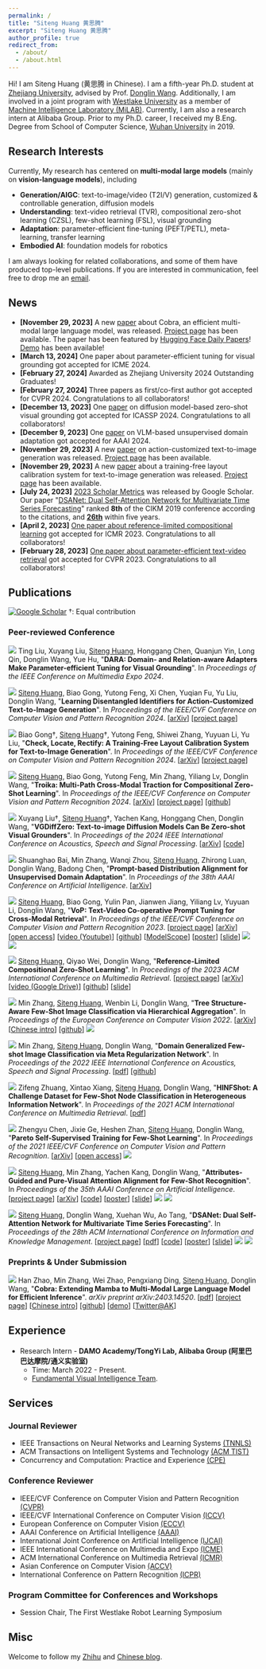 ```yaml
---
permalink: /
title: "Siteng Huang 黄思腾"
excerpt: "Siteng Huang 黄思腾"
author_profile: true
redirect_from: 
  - /about/
  - /about.html
---
```


Hi! I am Siteng Huang (黄思腾 in Chinese). I am a fifth-year Ph.D. student at [Zhejiang University](http://www.zju.edu.cn/), advised by Prof. [Donglin Wang](https://en.westlake.edu.cn/about/faculty/201912/t20191206_2513.shtml). Additionally, I am involved in a joint program with [Westlake University](https://www.westlake.edu.cn/) as a member of [Machine Intelligence Laboratory (MiLAB)](https://milab.westlake.edu.cn/). Currently, I am also a research intern at Alibaba Group. Prior to my Ph.D. career, I received my B.Eng. Degree from School of Computer Science, [Wuhan University](https://www.whu.edu.cn/) in 2019.

<!-- I am <span style="color:red;"><b>seeking exciting postdoc opportunities at top-tier institutions after Ph.D. graduation (July 2024)</b></span>. Please feel free to drop me an <a href="mailto:siteng.huang@gmail.com" target="_blank">email</a> if you are interested! -->

<h2 id='research-interests'>Research Interests</h2>

<!-- I am interested in technologies that allow machines and robots to learn like humans. In particular, I am committed to giving robots the ability to understand the world and learn from previous experiences, so that they can complete new tasks, acquire new skills or adapt to new environments rapidly with fewer samples through learning algorithms. Currently, my areas of interest include meta-learning, multi-task learning, and transfer learning on few/zero-shot learning tasks. I am also interested in deep learning, computer vision, and multimodal machine learning. -->

Currently, My research has centered on **multi-modal large models** (mainly on **vision-language models**), including 

* **Generation/AIGC**: text-to-image/video (T2I/V) generation, customized & controllable generation, diffusion models
* **Understanding**: text-video retrieval (TVR), compositional zero-shot learning (CZSL), few-shot learning (FSL), visual grounding
* **Adaptation**: parameter-efficient fine-tuning (PEFT/PETL), meta-learning, transfer learning
* **Embodied AI**: foundation models for robotics

I am always looking for related collaborations, and some of them have produced top-level publications. If you are interested in communication, feel free to drop me an <a href="mailto:siteng.huang@gmail.com" target="_blank">email</a>.

<!-- language-augmented vision -->

<!-- In the longer term, I am more concerned about

* giving robots the ability to understand the world and learn from previous experiences, so that they can complete new tasks, acquire new skills or adapt to new environments rapidly with fewer samples through learning algorithms. -->

<!-- 
1. 快速迁移，尤其是大模型
2. 机器人的主动学习，感知智能与行为智能 embodied
3. 开放世界
-->

<!-- I am interested in technologies that allow machines and robots to learn like humans. In particular, I am committed to giving robots the ability to understand the world and learn from previous experiences, so that they can complete new tasks, acquire new skills or adapt to new environments rapidly with fewer samples through learning algorithms.  -->

<h2 id='news'>News</h2>

* **[November 29, 2023]** A new [paper](https://arxiv.org/abs/2403.14520) about Cobra, an efficient multi-modal large language model, was released. [Project page](https://sites.google.com/view/cobravlm) has been available. The paper has been featured by [Hugging Face Daily Papers](https://huggingface.co/papers?date=2024-03-22)! [Demo](https://huggingface.co/spaces/han1997/cobra) has been available!
* **[March 13, 2024]** One paper about parameter-efficient tuning for visual grounding got accepted for ICME 2024.
* **[February 27, 2024]** Awarded as Zhejiang University 2024 Outstanding Graduates!
* **[February 27, 2024]** Three papers as first/co-first author got accepted for CVPR 2024. Congratulations to all collaborators!
* **[December 13, 2023]** One [paper](https://arxiv.org/abs/2309.01141) on diffusion model-based zero-shot visual grounding got accepted for ICASSP 2024. Congratulations to all collaborators!
* **[December 9, 2023]** One [paper](https://arxiv.org/abs/2312.09553) on VLM-based unsupervised domain adaptation got accepted for AAAI 2024.
* **[November 29, 2023]** A new [paper](https://arxiv.org/abs/2311.15841) on action-customized text-to-image generation was released. [Project page](https://adi-t2i.github.io/ADI/) has been available.
* **[November 29, 2023]** A new [paper](https://arxiv.org/abs/2311.15773) about a training-free layout calibration system for text-to-image generation was released. [Project page](https://simm-t2i.github.io/SimM/) has been available.
* **[July 24, 2023]** [2023 Scholar Metrics](https://scholar.googleblog.com/2023/07/2023-scholar-metrics-released.html) was released by Google Scholar. Our paper "[DSANet: Dual Self-Attention Network for Multivariate Time Series Forecasting](https://kyonhuang.top/publication/dual-self-attention-network)" ranked **8th** of the CIKM 2019 conference according to the citations, and **[26th](https://scholar.google.com/citations?hl=zh-CN&oe=GB&view_op=list_hcore&venue=V-IMg2OTpU8J.2023&vq=eng_databasesinformationsystems&cstart=20)** within five years.
* **[April 2, 2023]** [One paper about reference-limited compositional learning](https://kyonhuang.top/publication/reference-limited-CZSL) got accepted for ICMR 2023. Congratulations to all collaborators!
* **[February 28, 2023]** [One paper about parameter-efficient text-video retrieval](https://kyonhuang.top/publication/text-video-cooperative-prompt-tuning) got accepted for CVPR 2023. Congratulations to all collaborators!
<!-- * **[July 4, 2022]** One paper got accepted for ECCV 2022.  -->
<!-- * **[March 14, 2022]** Started as a research intern at DAMO Academy, Alibaba Group.  -->

<!-- **Service**: Always open to paper review, talk and organizing opportunities. Feel free to reach out to me if you are interested. -->
<!-- {: .notice--info} -->

<!-- Always open to research interns, cooperation and review opportunities. Feel free to reach out to me if you are interested. My email address is `huangsiteng [at] westlake.edu.cn`.
{: .notice--info} -->

<!-- **Hiring**: We are looking for **postdoctors, research assistants and visiting students for MiLAB in Westlake University** (currently only for Chinese). More information about requirements can be found [here](https://milab.westlake.edu.cn/contact.html), and if you are still in school, being a visiting student is also welcome. Please send email to `mi_lab[AT]westlake.edu.cn` with your CV if you are interested. Specially, if you are interested in my research direction and would like to be my collaborator after coming, please specify in the email and also send a copy to me.
{: .notice--info} -->

<h2 id='publications'>Publications</h2>

<a href="https://scholar.google.com/citations?user=mhpkWSYAAAAJ" target="_blank"><img src="https://img.shields.io/badge/dynamic/json?label=Paper%20Citations&query=total_citations&url=https%3A%2F%2Fcse.bth.se%2F~fer%2Fgooglescholar-api%2Fgooglescholar.php%3Fuser%3DmhpkWSYAAAAJ&logo=googlescholar&style=social" alt="Google Scholar"></a>  †: Equal contribution

### Peer-reviewed Conference

<img src="https://img.shields.io/badge/ICME-2024-blue?style=flat-square"> Ting Liu, Xuyang Liu, <u>Siteng Huang</u>, Honggang Chen, Quanjun Yin, Long Qin, Donglin Wang, Yue Hu, &quot;**DARA: Domain- and Relation-aware Adapters Make Parameter-efficient Tuning for Visual Grounding**&quot;. In *Proceedings of the IEEE Conference on Multimedia Expo 2024*.

<img src="https://img.shields.io/badge/CVPR-2024-blue?style=flat-square"> <u>Siteng Huang</u>, Biao Gong, Yutong Feng, Xi Chen, Yuqian Fu, Yu Liu, Donglin Wang, &quot;**Learning Disentangled Identifiers for Action-Customized Text-to-Image Generation**&quot;. In *Proceedings of the IEEE/CVF Conference on Computer Vision and Pattern Recognition 2024*. [[arXiv](https://arxiv.org/abs/2311.15841)] [[project page](https://adi-t2i.github.io/ADI/)]

<img src="https://img.shields.io/badge/CVPR-2024-blue?style=flat-square"> Biao Gong†, <u>Siteng Huang</u>†, Yutong Feng, Shiwei Zhang, Yuyuan Li, Yu Liu, &quot;**Check, Locate, Rectify: A Training-Free Layout Calibration System for Text-to-Image Generation**&quot;. In *Proceedings of the IEEE/CVF Conference on Computer Vision and Pattern Recognition 2024*. [[arXiv](https://arxiv.org/abs/2311.15773)] [[project page](https://simm-t2i.github.io/SimM/)]

<img src="https://img.shields.io/badge/CVPR-2024-blue?style=flat-square"> <u>Siteng Huang</u>, Biao Gong, Yutong Feng, Min Zhang, Yiliang Lv, Donglin Wang, &quot;**Troika: Multi-Path Cross-Modal Traction for Compositional Zero-Shot Learning**&quot;. In *Proceedings of the IEEE/CVF Conference on Computer Vision and Pattern Recognition 2024*. [[arXiv](https://arxiv.org/abs/2303.15230)] [[project page](https://kyonhuang.top/publication/Troika)] [[github](https://github.com/bighuang624/Troika)]

<a href="https://ieeexplore.ieee.org/document/10445945" target="_blank"><img src="https://img.shields.io/badge/ICASSP-2024-blue?style=flat-square"></a> Xuyang Liu†, <u>Siteng Huang</u>†, Yachen Kang, Honggang Chen, Donglin Wang, &quot;**VGDiffZero: Text-to-image Diffusion Models Can Be Zero-shot Visual Grounders**&quot;. In *Proceedings of the 2024 IEEE International Conference on Acoustics, Speech and Signal Processing*. [[arXiv](https://arxiv.org/abs/2309.01141)] [[code](https://github.com/xuyang-liu16/VGDiffZero)]

<img src="https://img.shields.io/badge/AAAI-2024-blue?style=flat-square"> Shuanghao Bai, Min Zhang, Wanqi Zhou, <u>Siteng Huang</u>, Zhirong Luan, Donglin Wang, Badong Chen, &quot;**Prompt-based Distribution Alignment for Unsupervised Domain Adaptation**&quot;. In *Proceedings of the 38th AAAI Conference on Artificial Intelligence*. [[arXiv](https://arxiv.org/abs/2312.09553)]

<a href="https://ieeexplore.ieee.org/document/10203679" target="_blank"><img src="https://img.shields.io/badge/CVPR-2023-blue?style=flat-square"></a> <u>Siteng Huang</u>, Biao Gong, Yulin Pan, Jianwen Jiang, Yiliang Lv, Yuyuan Li, Donglin Wang, &quot;**VoP: Text-Video Co-operative Prompt Tuning for Cross-Modal Retrieval**&quot;. In *Proceedings of the IEEE/CVF Conference on Computer Vision and Pattern Recognition 2023*. [[project page](https://kyonhuang.top/publication/text-video-cooperative-prompt-tuning)] [[arXiv](https://arxiv.org/abs/2211.12764)] [[open access](https://openaccess.thecvf.com/content/CVPR2023/html/Huang_VoP_Text-Video_Co-Operative_Prompt_Tuning_for_Cross-Modal_Retrieval_CVPR_2023_paper.html)] [[video (Youtube)](https://www.youtube.com/watch?v=ymdkiSSuOmI)] [[github](https://github.com/bighuang624/VoP)] [[ModelScope](https://modelscope.cn/models/damo/cv_vit-b32_retrieval_vop/summary)] [[poster](https://kyonhuang.top/files/VoP/CVPR23-VoP-poster.pdf)] [[slide](https://kyonhuang.top/files/VoP/CVPR23-VoP-presentation.pdf)] <a href="https://scholar.google.com/citations?view_op=view_citation&citation_for_view=mhpkWSYAAAAJ:W7OEmFMy1HYC" target="_blank"><img src="https://img.shields.io/badge/dynamic/json?label=citations&query=publications.4.citations&url=https%3A%2F%2Fcse.bth.se%2F~fer%2Fgooglescholar-api%2Fgooglescholar.php%3Fuser%3DmhpkWSYAAAAJ&logo=googlescholar&style=social"></a> <a href="https://github.com/bighuang624/VoP" target="_blank"><img src="https://img.shields.io/github/stars/bighuang624/VoP?style=social"></a>

<a href="https://doi.org/10.1145/3591106.3592225" target="_blank"><img src="https://img.shields.io/badge/ICMR-2023-blue?style=flat-square"></a> <u>Siteng Huang</u>, Qiyao Wei, Donglin Wang, &quot;**Reference-Limited Compositional Zero-Shot Learning**&quot;. In *Proceedings of the 2023 ACM International Conference on Multimedia Retrieval*. [[project page](https://kyonhuang.top/publication/reference-limited-CZSL)] [[arXiv](https://arxiv.org/abs/2208.10046)] [[video (Google Drive)](https://drive.google.com/file/d/1_wE_zbyvuGil_LrkmumotkRTLJJEUfCm/view?usp=drive_link)] [[github](https://github.com/bighuang624/RL-CZSL)] [[slide](https://kyonhuang.top/files/RLCZSL/ICMR23-RLCZSL-presentation.pdf)]

<a href="https://link.springer.com/chapter/10.1007/978-3-031-20044-1_26" target="_blank"><img src="https://img.shields.io/badge/ECCV-2022-blue?style=flat-square"></a> Min Zhang, <u>Siteng Huang</u>, Wenbin Li, Donglin Wang, &quot;**Tree Structure-Aware Few-Shot Image Classification via Hierarchical Aggregation**&quot;. In *Proceedings of the European Conference on Computer Vision 2022*. [[arXiv](https://arxiv.org/abs/2207.06989)] [[Chinese intro](https://zhuanlan.zhihu.com/p/543878686)] [[github](https://github.com/remiMZ/HTS-ECCV22)] <a href="https://scholar.google.com/citations?view_op=view_citation&citation_for_view=mhpkWSYAAAAJ:Tyk-4Ss8FVUC" target="_blank"><img src="https://img.shields.io/badge/dynamic/json?label=citations&query=publications.3.citations&url=https%3A%2F%2Fcse.bth.se%2F~fer%2Fgooglescholar-api%2Fgooglescholar.php%3Fuser%3DmhpkWSYAAAAJ&logo=googlescholar&style=social"></a>

<a href="https://ieeexplore.ieee.org/abstract/document/9747620" target="_blank"><img src="https://img.shields.io/badge/ICASSP-2022-blue?style=flat-square"></a> Min Zhang, <u>Siteng Huang</u>, Donglin Wang, &quot;**Domain Generalized Few-shot Image Classification via Meta Regularization Network**&quot;. In *Proceedings of the 2022 IEEE International Conference on Acoustics, Speech and Signal Processing*. [[pdf](https://kyonhuang.top/files/MRN/ICASSP22-MRN.pdf)] [[github](https://github.com/remiMZ/MRN-ICASSP22)]

<a href="https://dl.acm.org/doi/10.1145/3460426.3463614" target="_blank"><img src="https://img.shields.io/badge/ICMR-2021-blue?style=flat-square"></a> Zifeng Zhuang, Xintao Xiang, <u>Siteng Huang</u>, Donglin Wang, &quot;**HINFShot: A Challenge Dataset for Few-Shot Node Classification in Heterogeneous Information Network**&quot;. In *Proceedings of the 2021 ACM International Conference on Multimedia Retrieval*. [[pdf](https://kyonhuang.top/files/HINFShot/ICMR21-HINFShot.pdf)]

<a href="https://ieeexplore.ieee.org/document/9577454" target="_blank"><img src="https://img.shields.io/badge/CVPR-2021-blue?style=flat-square"></a> Zhengyu Chen, Jixie Ge, Heshen Zhan, <u>Siteng Huang</u>, Donglin Wang, &quot;**Pareto Self-Supervised Training for Few-Shot Learning**&quot;. In *Proceedings of the 2021 IEEE/CVF Conference on Computer Vision and Pattern Recognition*. [[arXiv](https://arxiv.org/abs/2104.07841)] [[open access](https://openaccess.thecvf.com/content/CVPR2021/html/Chen_Pareto_Self-Supervised_Training_for_Few-Shot_Learning_CVPR_2021_paper.html)] <a href="https://scholar.google.com/citations?view_op=view_citation&citation_for_view=mhpkWSYAAAAJ:2osOgNQ5qMEC" target="_blank"><img src="https://img.shields.io/badge/dynamic/json?label=citations&query=publications.1.citations&url=https%3A%2F%2Fcse.bth.se%2F~fer%2Fgooglescholar-api%2Fgooglescholar.php%3Fuser%3DmhpkWSYAAAAJ&logo=googlescholar&style=social"></a>

<a href="https://ojs.aaai.org/index.php/AAAI/article/view/16957" target="_blank"><img src="https://img.shields.io/badge/AAAI-2021-blue?style=flat-square"></a> <u>Siteng Huang</u>, Min Zhang, Yachen Kang, Donglin Wang, &quot;**Attributes-Guided and Pure-Visual Attention Alignment for Few-Shot Recognition**&quot;. In *Proceedings of the 35th AAAI Conference on Artificial Intelligence*. [[project page](https://kyonhuang.top/publication/attributes-guided-attention-module)] [[arXiv](https://arxiv.org/abs/2009.04724)] [[code](https://github.com/bighuang624/AGAM)] [[poster](https://kyonhuang.top/files/AGAM/aaai21-AGAM-poster.pdf)] [[slide](https://kyonhuang.top/files/AGAM/aaai21-AGAM-presentation.pdf)] <a href="https://scholar.google.com/citations?view_op=view_citation&citation_for_view=mhpkWSYAAAAJ:9yKSN-GCB0IC" target="_blank"><img src="https://img.shields.io/badge/dynamic/json?label=citations&query=publications.2.citations&url=https%3A%2F%2Fcse.bth.se%2F~fer%2Fgooglescholar-api%2Fgooglescholar.php%3Fuser%3DmhpkWSYAAAAJ&logo=googlescholar&style=social"></a> <a href="https://github.com/bighuang624/AGAM" target="_blank"><img src="https://img.shields.io/github/stars/bighuang624/AGAM?style=social"></a>

<a href="https://dl.acm.org/doi/abs/10.1145/3357384.3358132" target="_blank"><img src="https://img.shields.io/badge/CIKM-2019-blue?style=flat-square"></a> <u>Siteng Huang</u>, Donglin Wang, Xuehan Wu, Ao Tang, &quot;**DSANet: Dual Self-Attention Network for Multivariate Time Series Forecasting**&quot;. In *Proceedings of the 28th ACM International Conference on Information and Knowledge Management*. [[project page](https://kyonhuang.top/publication/dual-self-attention-network)] [[pdf](https://kyonhuang.top/files/DSANet/Huang-DSANet.pdf)] [[code](https://github.com/bighuang624/DSANet)] [[poster](https://kyonhuang.top/files/DSANet/cikm19-DSANet-poster.pdf)] [[slide](https://kyonhuang.top/files/DSANet/cikm19-DSANet-presentation.pdf)] <a href="https://scholar.google.com/citations?view_op=view_citation&citation_for_view=mhpkWSYAAAAJ:u-x6o8ySG0sC" target="_blank"><img src="https://img.shields.io/badge/dynamic/json?label=citations&query=publications.0.citations&url=https%3A%2F%2Fcse.bth.se%2F~fer%2Fgooglescholar-api%2Fgooglescholar.php%3Fuser%3DmhpkWSYAAAAJ&logo=googlescholar&style=social"></a> <a href="https://github.com/bighuang624/DSANet" target="_blank"><img src="https://img.shields.io/github/stars/bighuang624/DSANet?style=social"></a>

<!-- <a href="https://dl.acm.org/doi/abs/10.1145/3357384.3358132" style="text-decoration:none;"><span style="font-size:12px;color:#FFFFFF;background-color:#555555;padding:1px 4px 2px 6px;">CIKM</span><span style="font-size:12px;color:#FFFFFF;background-color:#007ec6;padding:1px 6px 2px 4px;">2019</span></a> -->

### Preprints & Under Submission

<a href="https://arxiv.org/abs/2403.14520" target="_blank"><img src="https://img.shields.io/badge/arXiv-2403.14520-B31B1B?style=flat-square"></a> Han Zhao, Min Zhang, Wei Zhao, Pengxiang Ding, <u>Siteng Huang</u>, Donglin Wang, &quot;**Cobra: Extending Mamba to Multi-Modal Large Language Model for Efficient Inference**&quot;. *arXiv preprint arXiv:2403.14520*. [[pdf](https://arxiv.org/pdf/2403.14520.pdf)] [[project page](https://sites.google.com/view/cobravlm)] [[Chinese intro](https://zhuanlan.zhihu.com/p/688544752)] [[github](https://github.com/h-zhao1997/cobra)] [[demo](https://huggingface.co/spaces/han1997/cobra)] [[Twitter@AK](https://twitter.com/_akhaliq/status/1771033002748837953?t=6S4PVZXg6GcXqi_-PFzipw&s=19)]

<!-- ## Professional Experience -->

<h2 id='experience'>Experience</h2>

* Research Intern - **DAMO Academy/TongYi Lab, Alibaba Group (阿里巴巴达摩院/通义实验室)**
  * Time: March 2022 - Present.
  * [Fundamental Visual Intelligence Team](https://github.com/ali-vilab).

<!-- **Research Intern** | DAMO Academy, Alibaba Group | March 2022 - Present -->

<!-- * March 2022 - Present. *Research Intern*. <a href="https://damo.alibaba.com/" target="_blank">DAMO Academy, Alibaba Group</a>, Hangzhou, China. -->

<!-- <div style="float:left;">Research Intern</div><div style="float:right;">Mar. 2022 - Present</div>
<div style="float:left;"><a href="https://damo.alibaba.com/" target="_blank">DAMO Academy, Alibaba Group</a></div><div style="float:right;">Hangzhou, China</div> -->

<!-- <div>
<div style="float:left;">Research Intern<br><a href="https://damo.alibaba.com/" target="_blank">DAMO Academy, Alibaba Group</a></div><div style="float:right;">Mar. 2022 - Present<br>Hangzhou, China</div>
</div> -->

<h2 id='services'>Services</h2>

<!-- ### Journal Reviewer

* [IEEE Transactions on Neural Networks and Learning Systems (TNNLS)](https://ieeexplore.ieee.org/xpl/RecentIssue.jsp?punumber=5962385)

### Program Committee and/or Reviewer for Conferences and Workshops

* [ICCV 2023](https://iccv2023.thecvf.com/) -->

### Journal Reviewer

* IEEE Transactions on Neural Networks and Learning Systems [(TNNLS)](https://ieeexplore.ieee.org/xpl/RecentIssue.jsp?punumber=5962385)
* ACM Transactions on Intelligent Systems and Technology [(ACM TIST)](https://dl.acm.org/journal/tist)
* Concurrency and Computation: Practice and Experience [(CPE)](https://onlinelibrary.wiley.com/journal/15320634)

### Conference Reviewer

* IEEE/CVF Conference on Computer Vision and Pattern Recognition [(CVPR)](https://ieeexplore.ieee.org/xpl/conhome/1000147/all-proceedings)
* IEEE/CVF International Conference on Computer Vision [(ICCV)](https://ieeexplore.ieee.org/xpl/conhome/1000149/all-proceedings)
* European Conference on Computer Vision [(ECCV)](https://www.ecva.net/index.php#conferences)
* AAAI Conference on Artificial Intelligence [(AAAI)](https://aaai.org/conference/aaai/)
* International Joint Conference on Artificial Intelligence [(IJCAI)](https://www.ijcai.org/)
* IEEE International Conference on Multimedia and Expo [(ICME)](https://ieeexplore.ieee.org/xpl/conhome/1000477/all-proceedings)
* ACM International Conference on Multimedia Retrieval [(ICMR)](http://icmr2024.org/)
* Asian Conference on Computer Vision [(ACCV)](https://link.springer.com/conference/accv)
* International Conference on Pattern Recognition [(ICPR)](https://ieeexplore.ieee.org/xpl/conhome/1000545/all-proceedings)

### Program Committee for Conferences and Workshops

* Session Chair, The First Westlake Robot Learning Symposium

<h2 id='misc'>Misc</h2>

Welcome to follow my [Zhihu](https://www.zhihu.com/people/huang-si-teng-67) and [Chinese blog](https://kyonhuang.top/blog/).

<!-- <div align="middle">
  <a href="https://milab.westlake.edu.cn/" target="_blank"><img align="middle" style="max-width: 300px; width: 100%; margin-right: 40px; margin-top: 10px" src="https://kyonhuang.top/images/milab_logo.png" /></a>
  <a href="http://www.zju.edu.cn/" target="_blank"><img align="middle" style="max-width: 160px; width: 100%; margin-left: 20px; margin-top: 10px" src="https://raw.githubusercontent.com/bighuang624/pic-repo/master/color-zju-logo.png" /></a>
</div> -->
